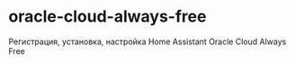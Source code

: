 # oracle-cloud-always-free
Регистрация, установка, настройка Home Assistant Oracle Cloud Always Free
